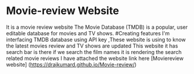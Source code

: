 # Movie-review Website
It is a movie review website
The Movie Database (TMDB) is a popular, user editable database for movies and TV shows.
#Creating features
I'm interfacing TMDB database using API key ,These website is using to know the latest movies review
and TV shows are updated 
This website it has search bar is there if we search the film names it is rendering the search related 
movie reviews
I have attached the website link here
[Moviereview website] (https://drajkumard.github.io/Movie-review/)
